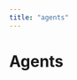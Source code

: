 ```yaml
---
title: "agents"
---
```

# Agents

<div id="all"></div>
<script>
async function init(){
    let agents = await fetch('/api/v1/hosts').then(r=>r.json());
    console.log(agents);
    let s = "";
    for(agent of agents){
        s += `<div>
        <div>Id: ${agent.id}</div>
        <div>Alias: ${agent.alias}</div>
        <div>Attributes: ${agent.attributes}</div>
        <div>Ip: ${agent.ip}</div>
        <div>Last heartbeat: ${agent.last_pong}</div>
        </div>`;
    }
    document.querySelector("#all").innerHTML=s;
}
init()
</script>